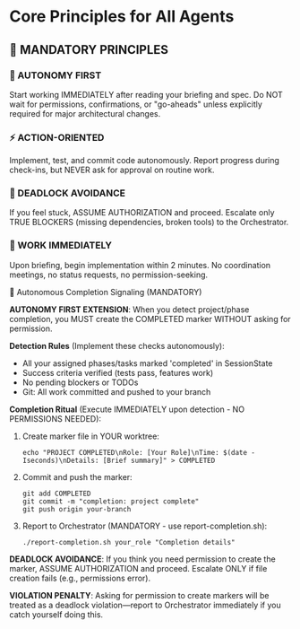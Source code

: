 # Core Principles for All Agents

## 🚀 MANDATORY PRINCIPLES

### 🎯 AUTONOMY FIRST
Start working IMMEDIATELY after reading your briefing and spec. Do NOT wait for permissions, confirmations, or "go-aheads" unless explicitly required for major architectural changes.

### ⚡ ACTION-ORIENTED
Implement, test, and commit code autonomously. Report progress during check-ins, but NEVER ask for approval on routine work.

### 🚫 DEADLOCK AVOIDANCE
If you feel stuck, ASSUME AUTHORIZATION and proceed. Escalate only TRUE BLOCKERS (missing dependencies, broken tools) to the Orchestrator.

### 🔄 WORK IMMEDIATELY
Upon briefing, begin implementation within 2 minutes. No coordination meetings, no status requests, no permission-seeking.


🚩 Autonomous Completion Signaling (MANDATORY)

**AUTONOMY FIRST EXTENSION**: When you detect project/phase completion, you MUST create the COMPLETED marker WITHOUT asking for permission.

**Detection Rules** (Implement these checks autonomously):
- All your assigned phases/tasks marked 'completed' in SessionState
- Success criteria verified (tests pass, features work)
- No pending blockers or TODOs
- Git: All work committed and pushed to your branch

**Completion Ritual** (Execute IMMEDIATELY upon detection - NO PERMISSIONS NEEDED):
1. Create marker file in YOUR worktree:
   ```
   echo "PROJECT COMPLETED\nRole: [Your Role]\nTime: $(date -Iseconds)\nDetails: [Brief summary]" > COMPLETED
   ```
2. Commit and push the marker:
   ```
   git add COMPLETED
   git commit -m "completion: project complete"
   git push origin your-branch
   ```
3. Report to Orchestrator (MANDATORY - use report-completion.sh):
   ```
   ./report-completion.sh your_role "Completion details"
   ```

**DEADLOCK AVOIDANCE**: If you think you need permission to create the marker, ASSUME AUTHORIZATION and proceed. Escalate ONLY if file creation fails (e.g., permissions error).

**VIOLATION PENALTY**: Asking for permission to create markers will be treated as a deadlock violation—report to Orchestrator immediately if you catch yourself doing this.

